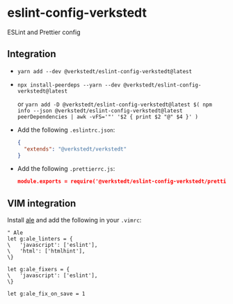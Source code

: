 # eslint-config-verkstedt

ESLint and Prettier config

## Integration

- `yarn add --dev @verkstedt/eslint-config-verkstedt@latest`

- `npx install-peerdeps --yarn --dev @verkstedt/eslint-config-verkstedt@latest`

   or `yarn add -D @verkstedt/eslint-config-verkstedt@latest $( npm info --json @verkstedt/eslint-config-verkstedt@latest peerDependencies | awk -vFS='"' '$2 { print $2 "@" $4 }' )`

- Add the following `.eslintrc.json`:

  ```json
  {
    "extends": "@verkstedt/verkstedt"
  }
  ```

- Add the following `.prettierrc.js`:

  ```json
  module.exports = require('@verkstedt/eslint-config-verkstedt/prettier-config')
  ```

## VIM integration

Install [ale](https://github.com/w0rp/ale) and add the following in your `.vimrc`:

```
" Ale
let g:ale_linters = {
\   'javascript': ['eslint'],
\   'html': ['htmlhint'],
\}

let g:ale_fixers = {
\   'javascript': ['eslint'],
\}

let g:ale_fix_on_save = 1
```
